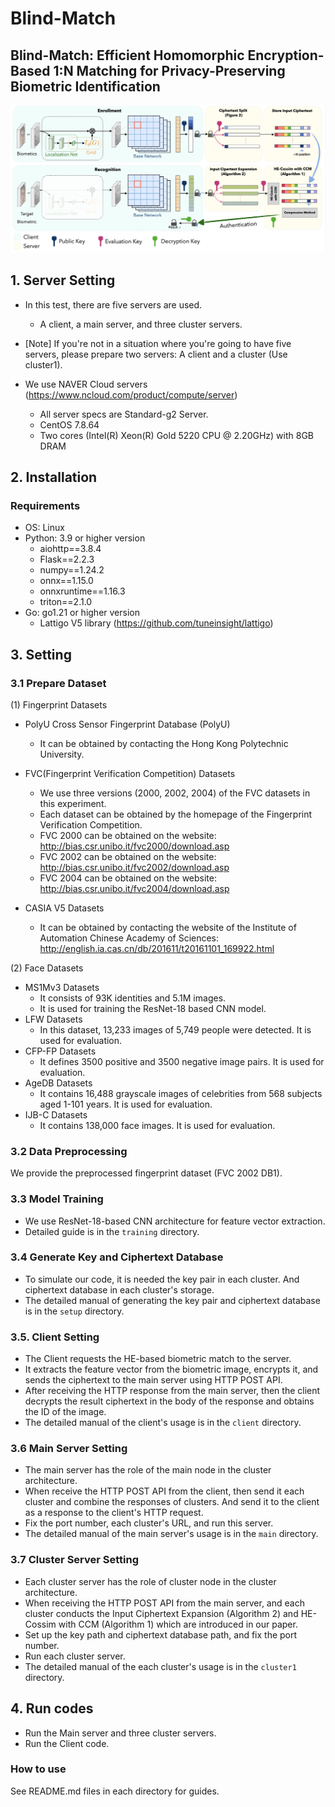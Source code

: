 # Blind-Match
## Blind-Match: Efficient Homomorphic Encryption-Based 1:N Matching for Privacy-Preserving Biometric Identification
![Overview of Blind-Match](images/Blind-Match.png)

## 1. Server Setting
- In this test, there are five servers are used.
  - A client, a main server, and three cluster servers.
  
- [Note] If you're not in a situation where you're going to have five servers, please prepare two servers: A client and a cluster (Use cluster1).

- We use NAVER Cloud servers (https://www.ncloud.com/product/compute/server)
  - All server specs are Standard-g2 Server.
  - CentOS 7.8.64
  - Two cores (Intel(R) Xeon(R) Gold 5220 CPU @ 2.20GHz) with 8GB DRAM

## 2. Installation
### Requirements
- OS: Linux
- Python: 3.9 or higher version
  - aiohttp==3.8.4
  - Flask==2.2.3
  - numpy==1.24.2
  - onnx==1.15.0
  - onnxruntime==1.16.3
  - triton==2.1.0
- Go: go1.21 or higher version
  - Lattigo V5 library (https://github.com/tuneinsight/lattigo)

## 3. Setting
### 3.1 Prepare Dataset
(1) Fingerprint Datasets
- PolyU Cross Sensor Fingerprint Database (PolyU)
  - It can be obtained by contacting the Hong Kong Polytechnic University.

- FVC(Fingerprint Verification Competition) Datasets
  - We use three versions (2000, 2002, 2004) of the FVC datasets in this experiment.
  - Each dataset can be obtained by the homepage of the Fingerprint Verification Competition.
  - FVC 2000 can be obtained on the website: http://bias.csr.unibo.it/fvc2000/download.asp
  - FVC 2002 can be obtained on the website: http://bias.csr.unibo.it/fvc2002/download.asp
  - FVC 2004 can be obtained on the website: http://bias.csr.unibo.it/fvc2004/download.asp

- CASIA V5 Datasets
  - It can be obtained by contacting the website of the Institute of Automation Chinese Academy of Sciences: http://english.ia.cas.cn/db/201611/t20161101_169922.html


(2) Face Datasets
- MS1Mv3 Datasets
  - It consists of 93K identities and 5.1M images. 
  - It is used for training the ResNet-18 based CNN model.
- LFW Datasets
  - In this dataset, 13,233 images of 5,749 people were detected. It is used for evaluation.
- CFP-FP Datasets
  - It defines 3500 positive and 3500 negative image pairs. It is used for evaluation.
- AgeDB Datasets
  - It contains 16,488 grayscale images of celebrities from 568 subjects aged 1-101 years. It is used for evaluation.
- IJB-C Datasets
  - It contains 138,000 face images. It is used for evaluation.

###  3.2 Data Preprocessing
We provide the preprocessed fingerprint dataset (FVC 2002 DB1).

### 3.3 Model Training
- We use ResNet-18-based CNN architecture for feature vector extraction.
- Detailed guide is in the ```training``` directory.

### 3.4 Generate Key and Ciphertext Database
- To simulate our code, it is needed the key pair in each cluster. And ciphertext database in each cluster's storage.
- The detailed manual of generating the key pair and ciphertext database is in the ```setup``` directory.

### 3.5. Client Setting
- The Client requests the HE-based biometric match to the server.
- It extracts the feature vector from the biometric image, encrypts it, and sends the ciphertext to the main server using HTTP POST API.
- After receiving the HTTP response from the main server, then the client decrypts the result ciphertext in the body of the response and obtains the ID of the image.
- The detailed manual of the client's usage is in the ```client``` directory.

### 3.6 Main Server Setting
- The main server has the role of the main node in the cluster architecture.
- When receive the HTTP POST API from the client, then send it each cluster and combine the responses of clusters. And send it to the client as a response to the client's HTTP request.
- Fix the port number, each cluster's URL, and run this server.
- The detailed manual of the main server's usage is in the ```main``` directory.

### 3.7 Cluster Server Setting
- Each cluster server has the role of cluster node in the cluster architecture.
- When receiving the HTTP POST API from the main server, and each cluster conducts the Input Ciphertext Expansion (Algorithm 2) and HE-Cossim with CCM (Algorithm 1) which are introduced in our paper.
- Set up the key path and ciphertext database path, and fix the port number.
- Run each cluster server.
- The detailed manual of the each cluster's usage is in the ```cluster1``` directory.

## 4. Run codes
- Run the Main server and three cluster servers.
- Run the Client code.

### How to use
See README.md files in each directory for guides.
